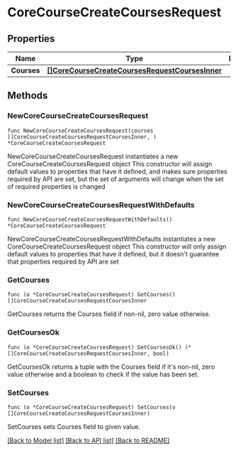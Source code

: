 # CoreCourseCreateCoursesRequest

## Properties

Name | Type | Description | Notes
------------ | ------------- | ------------- | -------------
**Courses** | [**[]CoreCourseCreateCoursesRequestCoursesInner**](CoreCourseCreateCoursesRequestCoursesInner.md) |  | 

## Methods

### NewCoreCourseCreateCoursesRequest

`func NewCoreCourseCreateCoursesRequest(courses []CoreCourseCreateCoursesRequestCoursesInner, ) *CoreCourseCreateCoursesRequest`

NewCoreCourseCreateCoursesRequest instantiates a new CoreCourseCreateCoursesRequest object
This constructor will assign default values to properties that have it defined,
and makes sure properties required by API are set, but the set of arguments
will change when the set of required properties is changed

### NewCoreCourseCreateCoursesRequestWithDefaults

`func NewCoreCourseCreateCoursesRequestWithDefaults() *CoreCourseCreateCoursesRequest`

NewCoreCourseCreateCoursesRequestWithDefaults instantiates a new CoreCourseCreateCoursesRequest object
This constructor will only assign default values to properties that have it defined,
but it doesn't guarantee that properties required by API are set

### GetCourses

`func (o *CoreCourseCreateCoursesRequest) GetCourses() []CoreCourseCreateCoursesRequestCoursesInner`

GetCourses returns the Courses field if non-nil, zero value otherwise.

### GetCoursesOk

`func (o *CoreCourseCreateCoursesRequest) GetCoursesOk() (*[]CoreCourseCreateCoursesRequestCoursesInner, bool)`

GetCoursesOk returns a tuple with the Courses field if it's non-nil, zero value otherwise
and a boolean to check if the value has been set.

### SetCourses

`func (o *CoreCourseCreateCoursesRequest) SetCourses(v []CoreCourseCreateCoursesRequestCoursesInner)`

SetCourses sets Courses field to given value.



[[Back to Model list]](../README.md#documentation-for-models) [[Back to API list]](../README.md#documentation-for-api-endpoints) [[Back to README]](../README.md)


